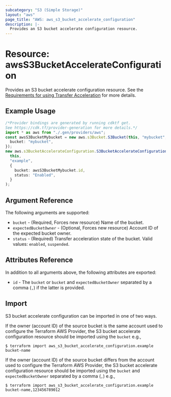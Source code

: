```yaml
---
subcategory: "S3 (Simple Storage)"
layout: "aws"
page_title: "AWS: aws_s3_bucket_accelerate_configuration"
description: |-
  Provides an S3 bucket accelerate configuration resource.
---
```


# Resource: awsS3BucketAccelerateConfiguration

Provides an S3 bucket accelerate configuration resource. See the [Requirements for using Transfer Acceleration](https://docs.aws.amazon.com/AmazonS3/latest/userguide/transfer-acceleration.html#transfer-acceleration-requirements) for more details.

## Example Usage

```typescript
/*Provider bindings are generated by running cdktf get.
See https://cdk.tf/provider-generation for more details.*/
import * as aws from "./.gen/providers/aws";
const awsS3BucketMybucket = new aws.s3Bucket.S3Bucket(this, "mybucket", {
  bucket: "mybucket",
});
new aws.s3BucketAccelerateConfiguration.S3BucketAccelerateConfiguration(
  this,
  "example",
  {
    bucket: awsS3BucketMybucket.id,
    status: "Enabled",
  }
);

```

## Argument Reference

The following arguments are supported:

* `bucket` - (Required, Forces new resource) Name of the bucket.
* `expectedBucketOwner` - (Optional, Forces new resource) Account ID of the expected bucket owner.
* `status` - (Required) Transfer acceleration state of the bucket. Valid values: `enabled`, `suspended`.

## Attributes Reference

In addition to all arguments above, the following attributes are exported:

* `id` - The `bucket` or `bucket` and `expectedBucketOwner` separated by a comma (`,`) if the latter is provided.

## Import

S3 bucket accelerate configuration can be imported in one of two ways.

If the owner (account ID) of the source bucket is the same account used to configure the Terraform AWS Provider,
the S3 bucket accelerate configuration resource should be imported using the `bucket` e.g.,

```console
$ terraform import aws_s3_bucket_accelerate_configuration.example bucket-name
```

If the owner (account ID) of the source bucket differs from the account used to configure the Terraform AWS Provider,
the S3 bucket accelerate configuration resource should be imported using the `bucket` and `expectedBucketOwner` separated by a comma (`,`) e.g.,

```console
$ terraform import aws_s3_bucket_accelerate_configuration.example bucket-name,123456789012
```
